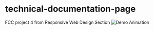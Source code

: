 # technical-documentation-page
FCC project 4 from Responsive Web Design Section
![Demo Animation](../assets/demo.png?raw=true)
